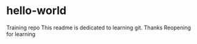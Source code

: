 # hello-world
Training repo
This readme is dedicated to learning git.
Thanks
Reopening for learning
